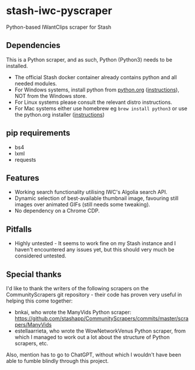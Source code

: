 # stash-iwc-pyscraper
Python-based IWantClips scraper for Stash

## Dependencies
This is a Python scraper, and as such, Python (Python3) needs to be installed.
- The official Stash docker container already contains python and all needed modules.
- For Windows systems, install python from [python.org](https://www.python.org/downloads/windows/) ([instructions](https://phoenixnap.com/kb/how-to-install-python-3-windows)), NOT from the Windows store.
- For Linux systems please consult the relevant distro instructions.
- For Μac systems either use homebrew eg `brew install python3` or use the python.org installer ([instructions](https://www.lifewire.com/how-to-install-python-on-mac-4781318))

## pip requirements
- bs4
- lxml
- requests

## Features
- Working search functionality utilising IWC's Algolia search API.
- Dynamic selection of best-available thumbnail image, favouring still images over animated GIFs (still needs some tweaking).
- No dependency on a Chrome CDP.

## Pitfalls
- Highly untested - It seems to work fine on my Stash instance and I haven't encountered any issues yet, but this should very much be considered untested.

## Special thanks
I'd like to thank the writers of the following scrapers on the CommunityScrapers git repository - their code has proven very useful in helping this come together:
- bnkai, who wrote the ManyVids Python scraper: https://github.com/stashapp/CommunityScrapers/commits/master/scrapers/ManyVids
- estellaarrieta, who wrote the WowNetworkVenus Python scraper, from which I managed to work out a lot about the structure of Python scrapers, etc.

Also, mention has to go to ChatGPT, without which I wouldn't have been able to fumble blindly through this project.
